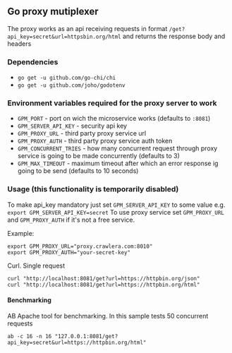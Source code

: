 ## Go proxy mutiplexer
The proxy works as an api receiving requests in format
`/get?api_key=secret&url=httpsbin.org/html` and returns the response body and headers

### Dependencies
* `go get -u github.com/go-chi/chi`
* `go get -u github.com/joho/godotenv`

### Environment variables required for the proxy server to work
* `GPM_PORT` - port on wich the microservice works (defaults to `:8081`)
* `GPM_SERVER_API_KEY` - security api key
* `GPM_PROXY_URL` - third party proxy service url
* `GPM_PROXY_AUTH` -  third party proxy service auth token
* `GPM_CONCURRENT_TRIES` - how many concurrent request through proxy service is going to be made concurrently (defaults to 3)
* `GPM_MAX_TIMEOUT` - maximum timeout after which an error response ig going to be send (defaults to 10 seconds)

### Usage (this functionality is temporarily disabled)
To make api_key mandatory just set `GPM_SERVER_API_KEY` to some value e.g. `export GPM_SERVER_API_KEY=secret`
To use proxy service set `GPM_PROXY_URL` and `GPM_PROXY_AUTH` if it's not a free service.

Example:
```
export GPM_PROXY_URL="proxy.crawlera.com:8010"
export GPM_PROXY_AUTH="your-secret-key"
```


Curl. Single request
```
curl "http://localhost:8081/get?url=https://httpbin.org/json"
curl "http://localhost:8081/get?url=https://httpbin.org/html"
```

#### Benchmarking
AB Apache tool for benchmarking. In this sample tests 50 concurrent requests

```
ab -c 16 -n 16 "127.0.0.1:8081/get?api_key=secret&url=https://httpbin.org/html"
```